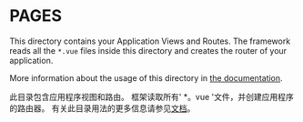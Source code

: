 # PAGES

This directory contains your Application Views and Routes.
The framework reads all the `*.vue` files inside this directory and creates the router of your application.

More information about the usage of this directory in [the documentation](https://nuxtjs.org/guide/routing).


此目录包含应用程序视图和路由。
框架读取所有' *。vue '文件，并创建应用程序的路由器。
有关此目录用法的更多信息请参见[文档](https://nuxtjs.org/guide/routing)。